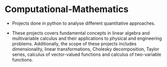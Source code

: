 # Computational-Mathematics
- Projects done in python to analyse different quantitative approaches.    


- These projects covers fundamental concepts in linear algebra and multivariable calculus and their applications to physical and engineering problems. Additionally, the scope of these projects includes dimensionality, linear transformations, Cholesky decomposition, Taylor series, calculus of vector-valued functions and calculus of two-variable functions.
